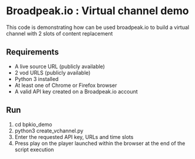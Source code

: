 # Broadpeak.io : Virtual channel demo

This code is demonstrating how can be used broadpeak.io to build a virtual channel with 2 slots of content replacement

## Requirements
- A live source URL (publicly available)
- 2 vod URLS (publicly available)
- Python 3 installed
- At least one of Chrome or Firefox browser
- A valid API key created on a Broadpeak.io account

## Run
1. cd bpkio_demo
2. python3 create_vchannel.py 
3. Enter the requested API key, URLs and time slots
4. Press play on the player launched within the browser at the end of the script execution
